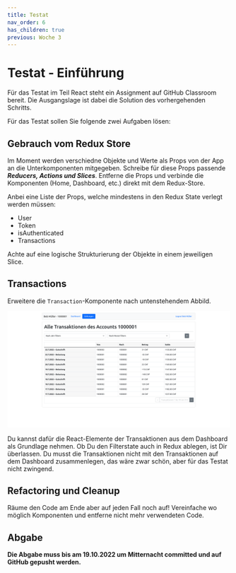 ```yaml
---
title: Testat
nav_order: 6
has_children: true
previous: Woche 3
---
```


# Testat - Einführung

Für das Testat im Teil React steht ein Assignment auf GitHub Classroom bereit. Die Ausgangslage ist dabei die Solution des vorhergehenden Schritts.

Für das Testat sollen Sie folgende zwei Aufgaben lösen:

## Gebrauch vom Redux Store

Im Moment werden verschiedne Objekte und Werte als Props von der App an die Unterkomponenten mitgegeben. Schreibe für diese Props passende **_Reducers, Actions und Slices_**. Entferne die Props und verbinde die Komponenten (Home, Dashboard, etc.) direkt mit dem Redux-Store.

Anbei eine Liste der Props, welche mindestens in den Redux State verlegt werden müssen:

- User
- Token
- isAuthenticated
- Transactions

Achte auf eine logische Strukturierung der Objekte in einem jeweiligen Slice.

## Transactions

Erweitere die `Transaction`-Komponente nach untenstehendem Abbild.

<p align='center'>
<img src='img/transactions.png' alt='action_dispatch_store'/>
</p>

Du kannst dafür die React-Elemente der Transaktionen aus dem Dashboard als Grundlage nehmen.
Ob Du den Filterstate auch in Redux ablegen, ist Dir überlassen. Du musst die Transaktionen nicht mit den Transaktionen auf dem Dashboard zusammenlegen, das wäre zwar schön, aber für das Testat nicht zwingend.

## Refactoring und Cleanup

Räume den Code am Ende aber auf jeden Fall noch auf! Vereinfache wo möglich Komponenten und entferne nicht mehr verwendeten Code.

## Abgabe

**Die Abgabe muss bis am 19.10.2022 um Mitternacht committed und auf GitHub gepusht werden.**
